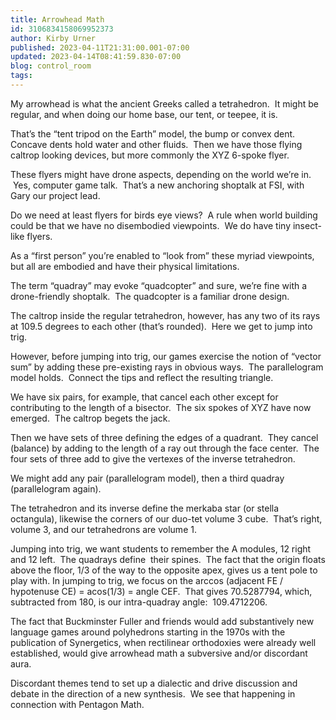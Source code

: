 ```yaml
---
title: Arrowhead Math
id: 3106834158069952373
author: Kirby Urner
published: 2023-04-11T21:31:00.001-07:00
updated: 2023-04-14T08:41:59.830-07:00
blog: control_room
tags: 
---
```


[](https://blogger.googleusercontent.com/img/b/R29vZ2xl/AVvXsEjMn_iNUnVTkSb5QBgroh0WpoCiwkcZcCgxtqFxIiFFwexvpkentf0pU7KawVxSV7xJbLEB55YvZ8qxw9o5ay9WJIsmxBAQQOD3MoISBqhnaE8Dd48qb6ifCT3TwHdvrTu6D5G3xsVPuLAlIcE72Tm75cnCtCycDdimvEb27N5irWSHlRwlxg/s4032/CD26B0F6-EA6F-4819-A316-DAA7D1492B87.jpeg)
My arrowhead is what the ancient Greeks called a tetrahedron.  It might be regular, and when doing our home base, our tent, or teepee, it is.  

That’s the “tent tripod on the Earth” model, the bump or convex dent. Concave dents hold water and other fluids.  Then we have those flying caltrop looking devices, but more commonly the XYZ 6-spoke flyer.  

These flyers might have drone aspects, depending on the world we’re in.  Yes, computer game talk.  That’s a new anchoring shoptalk at FSI, with Gary our project lead.

Do we need at least flyers for birds eye views?  A rule when world building could be that we have no disembodied viewpoints.  We do have tiny insect-like flyers.  

As a “first person” you’re enabled to “look from” these myriad viewpoints, but all are embodied and have their physical limitations.

The term “quadray” may evoke “quadcopter” and sure, we’re fine with a drone-friendly shoptalk.  The quadcopter is a familiar drone design. 

The caltrop inside the regular tetrahedron, however, has any two of its rays at 109.5 degrees to each other (that’s rounded).  Here we get to jump into trig.

However, before jumping into trig, our games exercise the notion of “vector sum” by adding these pre-existing rays in obvious ways.  The parallelogram model holds.  Connect the tips and reflect the resulting triangle.

We have six pairs, for example, that cancel each other except for contributing to the length of a bisector.  The six spokes of XYZ have now emerged.  The caltrop begets the jack.

Then we have sets of three defining the edges of a quadrant.  They cancel (balance) by adding to the length of a ray out through the face center.  The four sets of three add to give the vertexes of the inverse tetrahedron.

We might add any pair (parallelogram model), then a third quadray (parallelogram again).

The tetrahedron and its inverse define the merkaba star (or stella octangula), likewise the corners of our duo-tet volume 3 cube.  That’s right, volume 3, and our tetrahedrons are volume 1.

Jumping into trig, we want students to remember the A modules, 12 right and 12 left.  The quadrays define  their spines.  The fact that the origin floats above the floor, 1/3 of the way to the opposite apex, gives us a tent pole to play with.
[](https://blogger.googleusercontent.com/img/b/R29vZ2xl/AVvXsEiGq-uke7EjlWQPgSFfAQ9jiIsmErOMduFivjFUcG-FQu9A7FKLfCXVMRHDseJ-pN-POd9NqwdWLK7WDC3awxC6ypZY5EPJPeWJ81SA3lALSR_SaL01DgfgwzpNEd_TqF7wyWRuNFvIblo_z7EGXF-Iv1-UcRyolHleyA16A_dfMGUP1PBJkQ/s894/61699D16-9792-4505-830C-7E2AA929B0DA.gif)
In jumping to trig, we focus on the arccos (adjacent FE / hypotenuse CE) = acos(1/3) = angle CEF.  That gives 70.5287794, which, subtracted from 180, is our intra-quadray angle:  109.4712206.

The fact that Buckminster Fuller and friends would add substantively new language games around polyhedrons starting in the 1970s with the publication of Synergetics, when rectilinear orthodoxies were already well established, would give arrowhead math a subversive and/or discordant aura.

Discordant themes tend to set up a dialectic and drive discussion and debate in the direction of a new synthesis.  We see that happening in connection with Pentagon Math.